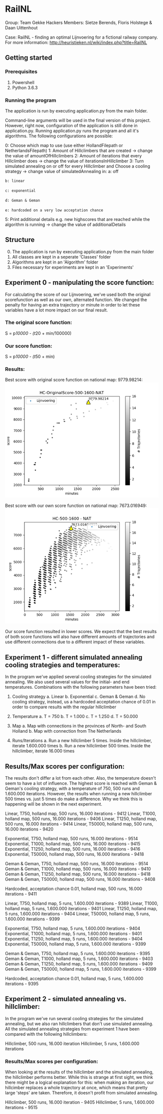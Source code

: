 # RailNL

Group: Team Gekke Hackers
Members: Sietze Berends, Floris Holstege & Daan Uittenhout

Case: RailNL - finding an optimal Lijnvoering for a fictional railway company. For more information: http://heuristieken.nl/wiki/index.php?title=RailNL

## Getting started

### Prerequisites
1. Powershell
2. Python 3.6.3

### Running the program
The application is run by executing application.py from the main folder.

Command-line arguments will be used in the final version of this project. However, right now, configuration of the application is still done in application.py. Running application.py runs the program and all it's algorithms. The following configurations are possible:

0: Choose which map to use (use either HollandFilepath or NetherlandsFilepath)
1: Amount of Hillclimbers that are created -> change the value of amountOfHillclimbers
2: Amount of iterations that every Hillclimber does -> change the value of iterationsInHillclimber
3: Turn simulated annealing on or off for every Hillclimber
   and Choose a cooling strategy -> change value of simulatedAnnealing in:
    a: off
    
    b: linear
    
    c: exponential
    
    d: Geman & Geman
    
    e: hardcoded on a very low acceptation chance

5: Print additional details e.g. new highscores that are reached while
   the algorithm is running -> change the value of additionalDetails

## Structure
0. The application is run by executing application.py from the main folder
1. All classes are kept in a seperate 'Classes' folder
2. Algorithms are kept in an 'Algorithm' folder
3. Files necessary for experiments are kept in an 'Experiments' 

## Experiment 0 - manipulating the score function:
For calculating the score of our Lijnvoering, we've used both the original scorefunction as well as our own, alternated function. We changed the penalty for having an extra trajectory or minute in order to let these variables have a lot more impact on our final result. 

### The original score function:

S = p*10000 - (t*20 + min/100000)

### Our score function:

S = p*10000 - (t*50 + min)

### Results:
Best score with original score function on national map: 9779.98214:
![alt text](https://github.com/sietzeberends/Gekke-Hackers-RailNL/blob/master/Experiments/HC-OriginalScore-500-1600-NAT.png)

Best score with our own score function on national map: 7673.016949:
![alt_text](https://github.com/sietzeberends/Gekke-Hackers-RailNL/blob/master/Experiments/HC-500-1600%20-%20NAT.png)

Our score function resulted in lower scores. We expect that the best results of both score functions will also have different amounts of trajectories and use different connections due to a different impact of these variables.

## Experiment 1 - different simulated annealing cooling strategies and temperatures:
In the program we've applied several cooling strategies for the simulated annealing. We also used several values for the initial- and end temperatures. Combinations with the following parameters have been tried:

1. Cooling strategy
  a. Linear
  b. Exponential
  c. Geman & Geman
  d. No cooling strategy, instead, us a hardcoded acceptation chance of 0.01 in order to compare results with the regular hillclimber
  
2. Temperature
  a. T = 750
  b. T = 1.000
  c. T = 1.250
  d. T = 50.000
  
3. Map
  a. Map with connections in the provinces of North- and South Holland
  b. Map with connection from The Netherlands

4. Runs/Iterations
  a. Run a new hillclimber 5 times. Inside the hillclimber, iterate 1.600.000 times
  b. Run a new hillclimber 500 times. Inside the hillclimber, iterate 16.000 times

## Results/Max scores per configuration:

The results don't differ a lot from each other. Also, the temperature doesn't seem to have a lot of influence. The highest score is reached with Geman & Geman's cooling strategy, with a temperature of 750, 500 runs and 1.600.000 iterations. However, the results when running a new hillclimber 500 times vs. just 5 times do make a difference. Why we think this is happening will be shown in the next experiment.

Linear, T750, holland map, 500 runs, 16.000 iterations - 9412
Linear, T1000, holland map, 500 runs, 16.000 iterations - 9406
Linear, T1250, holland map, 500 runs, 16.000 iterations - 9414
Linear, T50000, holland map, 500 runs, 16.000 iterations - 9420

Exponential, T750, holland map, 500 runs, 16.000 iterations - 9514
Exponential, T1000, holland map, 500 runs, 16.000 iterations - 9415
Exponential, T1250, holland map, 500 runs, 16.000 iterations - 9416
Exponential, T50000, holland map, 500 runs, 16.000 iterations - 9418

Geman & Geman, T750, holland map, 500 runs, 16.000 iterations - 9514
Geman & Geman, T1000, holland map, 500 runs, 16.000 iterations - 9410
Geman & Geman, T1250, holland map, 500 runs, 16.000 iterations - 9418
Geman & Geman, T50000, holland map, 500 runs, 16.000 iterations - 9408

Hardcoded, acceptation chance 0.01, holland map, 500 runs, 16.000 iterations - 9411

Linear, T750, holland map, 5 runs, 1.600.000 iterations - 9389
Linear, T1000, holland map, 5 runs, 1.600.000 iterations - 9401
Linear, T1250, holland map, 5 runs, 1.600.000 iterations - 9404
Linear, T50000, holland map, 5 runs, 1.600.000 iterations - 9399

Exponential, T750, holland map, 5 runs, 1.600.000 iterations - 9404
Exponential, T1000, holland map, 5 runs, 1.600.000 iterations - 9401
Exponential, T1250, holland map, 5 runs, 1.600.000 iterations - 9404
Exponential, T50000, holland map, 5 runs, 1.600.000 iterations - 9399

Geman & Geman, T750, holland map, 5 runs, 1.600.000 iterations - 9395
Geman & Geman, T1000, holland map, 5 runs, 1.600.000 iterations - 9403
Geman & Geman, T1250, holland map, 5 runs, 1.600.000 iterations - 9409
Geman & Geman, T50000, holland map, 5 runs, 1.600.000 iterations - 9399

Hardcoded, acceptation chance 0.01, holland map, 5 runs, 1.600.000 iterations - 9395

## Experiment 2 - simulated annealing vs. hillclimber:
In the program we've run several cooling strategies for the simulated annealing, but we also ran hillclimbers that don't use simulated annealing. All the simulated annealing strategies from experiment 1 have been compared with the following hillclimbers:

Hillclimber, 500 runs, 16.000 iteration
Hillclimber, 5 runs, 1.600.000 iterations

### Results/Max scores per configuration:
When looking at the results of the hillclimber and the simulated annealing, the hillclimber performs better. While this is strange at first sight, we think there might be a logical explanation for this: when making an iteration, our hillcimber replaces a whole trajectory at once, which means that pretty large 'steps' are taken. Therefore, it doesn't profit from simulated annealing. 

Hillclimber, 500 runs, 16.000 iteration - 9405
Hillclimber, 5 runs, 1.600.000 iterations - 9515
